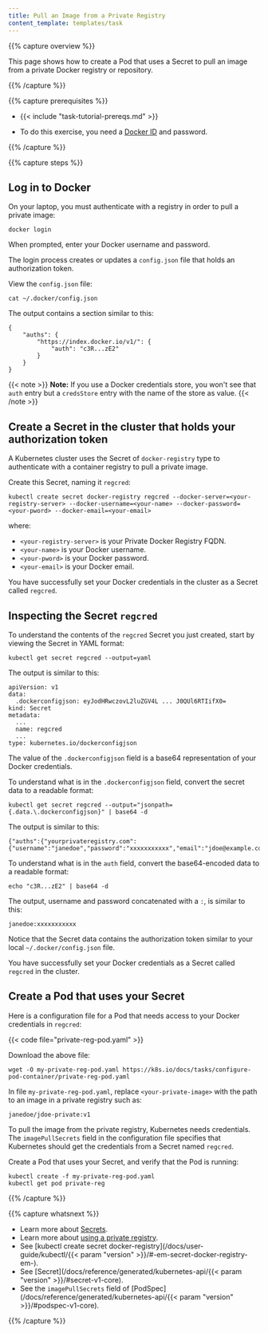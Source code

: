 ```yaml
---
title: Pull an Image from a Private Registry
content_template: templates/task
---
```


{{% capture overview %}}

This page shows how to create a Pod that uses a Secret to pull an image from a
private Docker registry or repository.

{{% /capture %}}

{{% capture prerequisites %}}

* {{< include "task-tutorial-prereqs.md" >}}

* To do this exercise, you need a
[Docker ID](https://docs.docker.com/docker-id/) and password.

{{% /capture %}}

{{% capture steps %}}

## Log in to Docker

On your laptop, you must authenticate with a registry in order to pull a private image:

    docker login

When prompted, enter your Docker username and password.

The login process creates or updates a `config.json` file that holds an authorization token.

View the `config.json` file:

    cat ~/.docker/config.json

The output contains a section similar to this:

    {
        "auths": {
            "https://index.docker.io/v1/": {
                "auth": "c3R...zE2"
            }
        }
    }

{{< note >}}
**Note:** If you use a Docker credentials store, you won't see that `auth` entry but a `credsStore` entry with the name of the store as value.
{{< /note >}}

## Create a Secret in the cluster that holds your authorization token

A Kubernetes cluster uses the Secret of `docker-registry` type to authenticate with a container registry to pull a private image.

Create this Secret, naming it `regcred`:

    kubectl create secret docker-registry regcred --docker-server=<your-registry-server> --docker-username=<your-name> --docker-password=<your-pword> --docker-email=<your-email>

where:

* `<your-registry-server>` is your Private Docker Registry FQDN.
* `<your-name>` is your Docker username.
* `<your-pword>` is your Docker password.
* `<your-email>` is your Docker email.

You have successfully set your Docker credentials in the cluster as a Secret called `regcred`.

## Inspecting the Secret `regcred`

To understand the contents of the `regcred` Secret you just created, start by viewing the Secret in YAML format:

    kubectl get secret regcred --output=yaml

The output is similar to this:

    apiVersion: v1
    data:
      .dockerconfigjson: eyJodHRwczovL2luZGV4L ... J0QUl6RTIifX0=
    kind: Secret
    metadata:
      ...
      name: regcred
      ...
    type: kubernetes.io/dockerconfigjson

The value of the `.dockerconfigjson` field is a base64 representation of your Docker credentials.

To understand what is in the `.dockerconfigjson` field, convert the secret data to a
readable format:

    kubectl get secret regcred --output="jsonpath={.data.\.dockerconfigjson}" | base64 -d

The output is similar to this:

    {"auths":{"yourprivateregistry.com":{"username":"janedoe","password":"xxxxxxxxxxx","email":"jdoe@example.com","auth":"c3R...zE2"}}}

To understand what is in the `auth` field, convert the base64-encoded data to a readable format:

    echo "c3R...zE2" | base64 -d

The output, username and password concatenated with a `:`, is similar to this:

    janedoe:xxxxxxxxxxx

Notice that the Secret data contains the authorization token similar to your local `~/.docker/config.json` file.

You have successfully set your Docker credentials as a Secret called `regcred` in the cluster.

## Create a Pod that uses your Secret

Here is a configuration file for a Pod that needs access to your Docker credentials in `regcred`:

{{< code file="private-reg-pod.yaml" >}}

Download the above file:

    wget -O my-private-reg-pod.yaml https://k8s.io/docs/tasks/configure-pod-container/private-reg-pod.yaml

In file `my-private-reg-pod.yaml`, replace `<your-private-image>` with the path to an image in a private registry such as:

    janedoe/jdoe-private:v1

To pull the image from the private registry, Kubernetes needs credentials.
The `imagePullSecrets` field in the configuration file specifies that Kubernetes should get the credentials from a Secret named `regcred`.

Create a Pod that uses your Secret, and verify that the Pod is running:

    kubectl create -f my-private-reg-pod.yaml
    kubectl get pod private-reg

{{% /capture %}}

{{% capture whatsnext %}}

* Learn more about [Secrets](/docs/concepts/configuration/secret/).
* Learn more about [using a private registry](/docs/concepts/containers/images/#using-a-private-registry).
* See [kubectl create secret docker-registry](/docs/user-guide/kubectl/{{< param "version" >}}/#-em-secret-docker-registry-em-).
* See [Secret](/docs/reference/generated/kubernetes-api/{{< param "version" >}}/#secret-v1-core).
* See the `imagePullSecrets` field of [PodSpec](/docs/reference/generated/kubernetes-api/{{< param "version" >}}/#podspec-v1-core).

{{% /capture %}}


